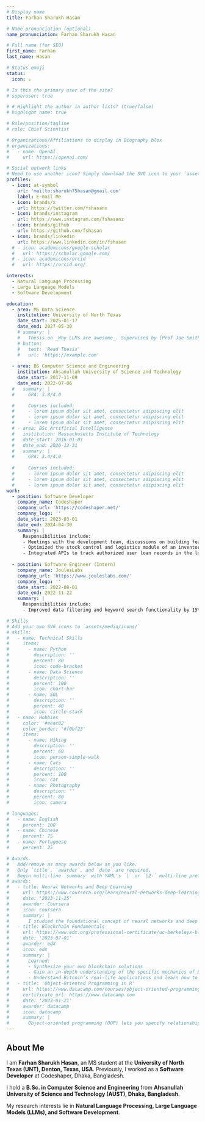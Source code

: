 ```yaml
---
# Display name
title: Farhan Sharukh Hasan

# Name pronunciation (optional)
name_pronunciation: Farhan Sharukh Hasan

# Full name (for SEO)
first_name: Farhan
last_name: Hasan

# Status emoji
status:
  icon: ☕️

# Is this the primary user of the site?
# superuser: true

# # Highlight the author in author lists? (true/false)
# highlight_name: true

# Role/position/tagline
# role: Chief Scientist

# Organizations/Affiliations to display in Biography blox
# organizations:
#   - name: OpenAI
#     url: https://openai.com/

# Social network links
# Need to use another icon? Simply download the SVG icon to your `assets/media/icons/` folder.
profiles:
  - icon: at-symbol
    url: 'mailto:sharukh75hasan@gmail.com'
    label: E-mail Me
  - icon: brands/x
    url: https://twitter.com/fshasanx
  - icon: brands/instagram
    url: https://www.instagram.com/fshasanz
  - icon: brands/github
    url: https://github.com/fshasan
  - icon: brands/linkedin
    url: https://www.linkedin.com/in/fshasan
  # - icon: academicons/google-scholar
  #   url: https://scholar.google.com/
  # - icon: academicons/orcid
  #   url: https://orcid.org/

interests:
  - Natural Language Processing
  - Large Language Models
  - Software Development

education:
  - area: MS Data Science
    institution: University of North Texas
    date_start: 2025-01-17
    date_end: 2027-05-30
    # summary: |
    #   Thesis on _Why LLMs are awesome_. Supervised by [Prof Joe Smith](https://example.com). Presented papers at 5 IEEE conferences with the contributions being published in 2 Springer journals.
    # button:
    #   text: 'Read Thesis'
    #   url: 'https://example.com'
  
  - area: BS Computer Science and Engineering
    institution: Ahsanullah University of Science and Technology
    date_start: 2017-11-09
    date_end: 2022-07-06
  #   summary: |
  #     GPA: 3.8/4.0

  #     Courses included:
  #     - lorem ipsum dolor sit amet, consectetur adipiscing elit
  #     - lorem ipsum dolor sit amet, consectetur adipiscing elit
  #     - lorem ipsum dolor sit amet, consectetur adipiscing elit
  # - area: BSc Artificial Intelligence
  #   institution: Massachusetts Institute of Technology
  #   date_start: 2016-01-01
  #   date_end: 2020-12-31
  #   summary: |
  #     GPA: 3.4/4.0
      
  #     Courses included:
  #     - lorem ipsum dolor sit amet, consectetur adipiscing elit
  #     - lorem ipsum dolor sit amet, consectetur adipiscing elit
  #     - lorem ipsum dolor sit amet, consectetur adipiscing elit
work:
  - position: Software Developer
    company_name: Codeshaper
    company_url: 'https://codeshaper.net/'
    company_logo: ''
    date_start: 2023-03-01
    date_end: 2024-04-30
    summary: |
      Responsibilities include:
      - Meetings with the development team, discussions on building features of existing projects, writing and refactoring code, and documenting completed tasks.
      - Optimized the stock control and logistics module of an inventory system by 30% using Laravel DB Query, MySQL, and jQuery to improve inventory accuracy and operational efficiency.
      - Integrated APIs to track authorized user loan records in the loan module of an online banking system using Laravel Queues.
  
  - position: Software Engineer (Intern)
    company_name: JoulesLabs
    company_url: 'https://www.jouleslabs.com/'
    company_logo: ''
    date_start: 2022-08-01
    date_end: 2022-11-22
    summary: |
      Responsibilities include:
      - Improved data filtering and keyword search functionality by 15% on all modules of an online crowdfunding platform admin panel with over 11,000 users.

# Skills
# Add your own SVG icons to `assets/media/icons/`
# skills:
#   - name: Technical Skills
#     items:
#       - name: Python
#         description: ''
#         percent: 80
#         icon: code-bracket
#       - name: Data Science
#         description: ''
#         percent: 100
#         icon: chart-bar
#       - name: SQL
#         description: ''
#         percent: 40
#         icon: circle-stack
#   - name: Hobbies
#     color: '#eeac02'
#     color_border: '#f0bf23'
#     items:
#       - name: Hiking
#         description: ''
#         percent: 60
#         icon: person-simple-walk
#       - name: Cats
#         description: ''
#         percent: 100
#         icon: cat
#       - name: Photography
#         description: ''
#         percent: 80
#         icon: camera

# languages:
#   - name: English
#     percent: 100
#   - name: Chinese
#     percent: 75
#   - name: Portuguese
#     percent: 25

# Awards.
#   Add/remove as many awards below as you like.
#   Only `title`, `awarder`, and `date` are required.
#   Begin multi-line `summary` with YAML's `|` or `|2-` multi-line prefix and indent 2 spaces below.
# awards:
#   - title: Neural Networks and Deep Learning
#     url: https://www.coursera.org/learn/neural-networks-deep-learning
#     date: '2023-11-25'
#     awarder: Coursera
#     icon: coursera
#     summary: |
#       I studied the foundational concept of neural networks and deep learning. By the end, I was familiar with the significant technological trends driving the rise of deep learning; build, train, and apply fully connected deep neural networks; implement efficient (vectorized) neural networks; identify key parameters in a neural network’s architecture; and apply deep learning to your own applications.
#   - title: Blockchain Fundamentals
#     url: https://www.edx.org/professional-certificate/uc-berkeleyx-blockchain-fundamentals
#     date: '2023-07-01'
#     awarder: edX
#     icon: edx
#     summary: |
#       Learned:
#       - Synthesize your own blockchain solutions
#       - Gain an in-depth understanding of the specific mechanics of Bitcoin
#       - Understand Bitcoin’s real-life applications and learn how to attack and destroy Bitcoin, Ethereum, smart contracts and Dapps, and alternatives to Bitcoin’s Proof-of-Work consensus algorithm
#   - title: 'Object-Oriented Programming in R'
#     url: https://www.datacamp.com/courses/object-oriented-programming-with-s3-and-r6-in-r
#     certificate_url: https://www.datacamp.com
#     date: '2023-01-21'
#     awarder: datacamp
#     icon: datacamp
#     summary: |
#       Object-oriented programming (OOP) lets you specify relationships between functions and the objects that they can act on, helping you manage complexity in your code. This is an intermediate level course, providing an introduction to OOP, using the S3 and R6 systems. S3 is a great day-to-day R programming tool that simplifies some of the functions that you write. R6 is especially useful for industry-specific analyses, working with web APIs, and building GUIs.
---
```


## About Me

  I am **Farhan Sharukh Hasan**, an MS student at the **University of North Texas (UNT), Denton, Texas, USA**. Previously, I worked as a **Software Developer** at Codeshaper, Dhaka, Bangladesh.

  I hold a **B.Sc. in Computer Science and Engineering** from **Ahsanullah University of Science and Technology (AUST), Dhaka, Bangladesh**.

  My research interests lie in **Natural Language Processing, Large Language Models (LLMs), and Software Development**.
